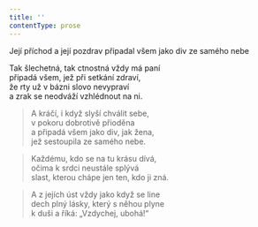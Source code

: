 ```yaml
---
title: ''
contentType: prose
---
```


Její příchod a její pozdrav připadal všem jako div ze samého nebe

Tak šlechetná, tak ctnostná vždy má paní  
připadá všem, jež při setkání zdraví,  
že rty už v bázni slovo nevypraví  
a zrak se neodváží vzhlédnout na ni.

> A kráčí, i když slyší chválit sebe,  
> v pokoru dobrotivě přioděna  
> a připadá všem jako div, jak žena,  
> jež sestoupila ze samého nebe.

> Každému, kdo se na tu krásu dívá,  
> očima k srdci neustále splývá  
> slast, kterou chápe jen ten, kdo ji zná.

> A z jejích úst vždy jako když se line  
> dech plný lásky, který s něhou plyne  
> k duši a říká: „Vzdychej, ubohá!“

